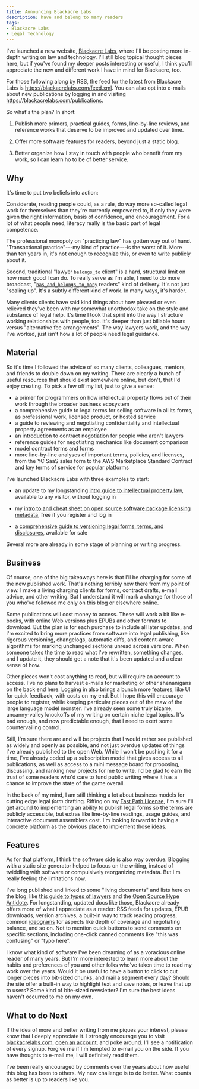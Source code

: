 ```yaml
---
title: Announcing Blackacre Labs
description: have and belong to many readers
tags:
- Blackacre Labs
- Legal Technology
---
```


I've launched a new website, [Blackacre Labs](https://blackacrelabs.com), where I'll be posting more in-depth writing on law and technology.  I'll still blog topical thought pieces here, but if you've found my deeper posts interesting or useful, I think you'll appreciate the new and different work I have in mind for Blackacre, too.

For those following along by RSS, the feed for the latest from Blackacre Labs is <https://blackacrelabs.com/feed.xml>.  You can also opt into e-mails about new publications by logging in and visiting <https://blackacrelabs.com/publications>.

So what's the plan?  In short:

1.  Publish more primers, practical guides, forms, line-by-line reviews, and reference works that deserve to be improved and updated over time.

2.  Offer more software features for readers, beyond just a static blog.

3.  Better organize how I stay in touch with people who benefit from my work, so I can learn ho to be of better service.

## Why

It's time to put two beliefs into action:

Considerate, reading people could, as a rule, do way more so-called legal work for themselves than they're currently empowered to, if only they were given the right information, basis of confidence, and encouragement.  For a lot of what people need, literacy really is the basic part of legal competence.

The professional monopoly on "practicing law" has gotten way out of hand.  "Transactional practice"---my kind of practice---is the worst of it.  More than ten years in, it's not enough to recognize this, or even to write publicly about it.

Second, traditional "lawyer [`belongs_to`](https://guides.rubyonrails.org/association_basics.html#belongs-to) client" is a hard, structural limit on how much good I can do.  To really serve as I'm able, I need to do more broadcast, "[`has_and_belongs_to_many`](https://guides.rubyonrails.org/association_basics.html#has-and-belongs-to-many) readers" kind of delivery.  It's not just "scaling up".  It's a subtly different kind of work.  In many ways, it's harder.

Many clients clients have said kind things about how pleased or even relieved they've been with my somewhat unorthodox take on the style and substance of legal help.  It's time I took that spirit into the way I structure working relationships with people, too.  It's deeper than just billable hours versus "alternative fee arrangements".  The way lawyers work, and the way I've worked, just isn't how a lot of people need legal guidance.

## Material

So it's time I followed the advice of so many clients, colleagues, mentors, and friends to double down on my writing.  There are clearly a bunch of useful resources that should exist somewhere online, but don't, that I'd enjoy creating.  To pick a few off my list, just to give a sense:

- a primer for programmers on how intellectual property flows out of their work through the broader business ecosystem
- a comprehensive guide to legal terms for selling software in all its forms, as professional work, licensed product, or hosted service
- a guide to reviewing and negotiating confidentiality and intellectual property agreements as an employee
- an introduction to contract negotiation for people who aren't lawyers
- reference guides for negotiating mechanics like document comparison
- model contract terms and forms
- more line-by-line analyses of important terms, policies, and licenses, from the YC SaaS sales form to the AWS Marketplace Standard Contract and key terms of service for popular platforms

I've launched Blackacre Labs with three examples to start:

- an update to my longstanding [intro guide to intellectual property law](https://blackacrelabs.com/fieldguide/1.0.1), available to any visitor, without logging in

- my [intro to and cheat sheet on open source software package licensing metadata](https://blackacrelabs.com/openpackagemetadata/1.0.0-3), free if you register and log in

- a [comprehensive guide to versioning legal forms, terms, and disclosures](https://blackacrelabs.com/versionlegaldocuments/1.0.1), available for sale

Several more are already in some stage of planning or writing progress.

## Business

Of course, one of the big takeaways here is that I'll be charging for some of the new published work.  That's nothing terribly new there from my point of view.  I make a living charging clients for forms, contract drafts, e-mail advice, and other writing.  But I understand it will mark a change for those of you who've followed me only on this blog or elsewhere online.

Some publications will cost money to access.  These will work a bit like e-books, with online Web versions plus EPUBs and other formats to download.  But the plan is for each purchase to include all later updates, and I'm excited to bring more practices from software into legal publishing, like rigorous versioning, changelogs, automatic diffs, and content-aware algorithms for marking unchanged sections unread across versions.  When someone takes the time to read what I've rewritten, something changes, and I update it, they should get a note that it's been updated and a clear sense of how.

Other pieces won't cost anything to read, but will require an account to access.  I've no plans to harvest e-mails for marketing or other shenanigans on the back end here.  Logging in also brings a bunch more features, like UI for quick feedback, with costs on my end.  But I hope this will encourage people to register, while keeping particular pieces out of the maw of the large language model monster.  I've already seen some truly bizarre, uncanny-valley knockoffs of my writing on certain niche legal topics.  It's bad enough, and now predictable enough, that I need to exert some countervailing control.

Still, I'm sure there are and will be projects that I would rather see published as widely and openly as possible, and not just overdue updates of things I've already published to the open Web.  While I won't be pushing it for a time, I've already coded up a subscription model that gives access to all publications, as well as access to a mini message board for proposing, discussing, and ranking new projects for me to write.  I'd be glad to earn the trust of some readers who'd care to fund public writing where it has a chance to improve the state of the game overall.

In the back of my mind, I am still thinking a lot about business models for cutting edge legal _form_ drafting.  Riffing on my [Fast Path License](https://fastpathlicense.com/), I'm sure I'll get around to implementing an ability to publish legal forms so the terms are publicly accessible, but extras like line-by-line readings, usage guides, and interactive document assemblers cost.  I'm looking forward to having a concrete platform as the obvious place to implement those ideas.

## Features

As for that platform, I think the software side is also way overdue.  Blogging with a static site generator helped to focus on the writing, instead of twiddling with software or compulsively reorganizing metadata.  But I'm really feeling the limitations now.

I've long published and linked to some "living documents" and lists here on the blog, like [this guide to types of lawyers](/living/Types-of-Lawyers) and the [Open Source Hype Antidote](/lists/Antidote).  For longstanding, updated docs like those, Blackacre already offers more of what I appreciate as a reader: RSS feeds for updates, EPUB downloads, version archives, a built-in way to track reading progress, common [ideograms](https://blackacrelabs.com/ideograms) for aspects like depth of coverage and negotiating balance, and so on.  Not to mention quick buttons to send comments on specific sections, including one-click canned comments like "this was confusing" or "typo here".

I know what kind of software I've been dreaming of as a voracious online reader of many years.  But I'm more interested to learn more about the habits and preferences of you and other folks who've taken time to read my work over the years.  Would it be useful to have a button to click to cut longer pieces into bit-sized chunks, and mail a segment every day?  Should the site offer a built-in way to highlight text and save notes, or leave that up to users?  Some kind of bite-sized newsletter?  I'm sure the best ideas haven't occurred to me on my own.

## What to do Next

If the idea of more and better writing from me piques your interest, please know that I deeply appreciate it.  I strongly encourage you to visit [blackacrelabs.com](https://blackacrelabs.com), [open an account](https://blackacrelabs.com/register), and poke around.  I'll see a notification of every signup.  Forgive me if I'm tempted to e-mail you on the side.  If you have thoughts to e-mail me, I will definitely read them.

I've been really encouraged by comments over the years about how useful this blog has been to others.  My new challenge is to do better.  What counts as better is up to readers like you.

